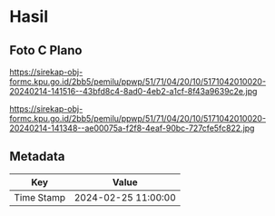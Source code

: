 # Hasil

## Foto C Plano

https://sirekap-obj-formc.kpu.go.id/2bb5/pemilu/ppwp/51/71/04/20/10/5171042010020-20240214-141516--43bfd8c4-8ad0-4eb2-a1cf-8f43a9639c2e.jpg

https://sirekap-obj-formc.kpu.go.id/2bb5/pemilu/ppwp/51/71/04/20/10/5171042010020-20240214-141348--ae00075a-f2f8-4eaf-90bc-727cfe5fc822.jpg


## Metadata

| Key        | Value               |
| ---------- | ------------------- |
| Time Stamp | 2024-02-25 11:00:00 |



